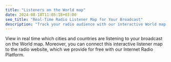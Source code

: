 ```yaml
---
title: "Listeners on the World map"
date: 2024-08-18T11:05:18+03:00
seo_title: "Real-Time Radio Listener Map for Your Broadcast"
description: "Track your radio audience with our interactive World map feature. View listeners by location in real-time and embed this engaging map directly on your radio website."
---
```


View in real time which cities and countries are listening to your broadcast on the World map. Moreover, you can connect this interactive listener map to the radio website, which we provide for free with our Internet Radio Platform.